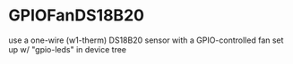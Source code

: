 # GPIOFanDS18B20
use a one-wire (w1-therm) DS18B20 sensor with a GPIO-controlled fan set up w/ "gpio-leds" in device tree
